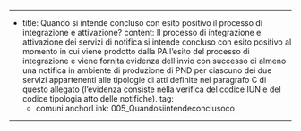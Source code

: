 ---
  - title: Quando si intende concluso con esito positivo il processo di integrazione e attivazione?
    content: Il processo di integrazione e attivazione dei servizi di notifica si intende concluso con esito positivo al momento in cui viene prodotto dalla PA l’esito del processo di integrazione e viene fornita evidenza dell’invio con successo di almeno una notifica in ambiente di produzione di PND per ciascuno dei due servizi appartenenti alle tipologie di atti definite nel paragrafo C di questo allegato (l’evidenza consiste nella verifica del codice IUN e del codice tipologia atto delle notifiche).
    tag:
      - comuni
    anchorLink: 005_Quandosiintendeconclusoco
---